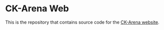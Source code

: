 # CK-Arena Web

This is the repository that contains source code for the [CK-Arena website](https://CK-Arena.site).

